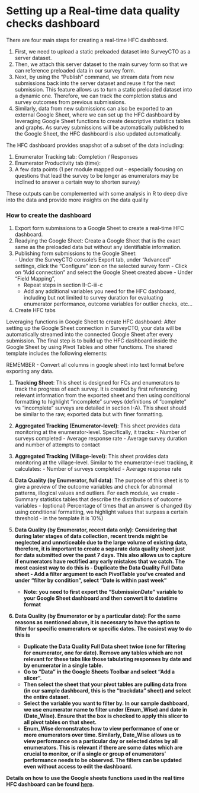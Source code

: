 
# Setting up a Real-time data quality checks dashboard

There are four main steps for creating a real-time HFC dashboard.

  1. First, we need to upload a static preloaded dataset into SurveyCTO as a server dataset.
  2. Then, we attach this server dataset to the main survey form so that we can reference preloaded data in our survey form.
  3.  Next, by using the “Publish” command, we stream data from new submissions back into the server dataset and reuse it for the next submission. This feature allows us to turn a static preloaded dataset into a dynamic one. Therefore, we can track the completion status and survey outcomes from previous submissions.
  4. Similarly, data from new submissions can also be exported to an external Google Sheet, where we can set up the HFC dashboard by leveraging Google Sheet functions to create descriptive statistics tables and graphs. As survey submissions will be automatically published to the Google Sheet, the HFC dashboard is also updated automatically.

The HFC dashboard provides snapshot of a subset of the data including:

1. Enumerator Tracking tab: Completion / Responses
2. Enumerator Productivity tab (time):
3. A few data points (1 per module mapped out - especially focusing on questions that lead the survey to be longer as enumerators may be inclined to answer a certain way to shorten survey)

These outputs can be complemented with some analysis in R to deep dive into the data and provide more insights on the data quality

### How to create the dashboard
1. Export form submissions to a Google Sheet to create a real-time HFC dashboard.
  1. Readying the Google Sheet: Create a Google Sheet that is the exact same as the preloaded data but without any identifiable information.
  2. Publishing form submissions to the Google Sheet:  
    - Under the SurveyCTO console’s Export tab, under “Advanced” settings, click the “Configure” icon on the selected survey form
    - Click on “Add connection” and select the Google Sheet created above
    - Under “Field Mapping”,
      - Repeat steps in section II-C-iii-c
      - Add any additional variables you need for the HFC dashboard, including but not limited to survey duration for evaluating enumerator performance, outcome variables for outlier checks, etc...
2. Create HFC tabs

Leveraging functions in Google Sheet to create HFC dashboard: After setting up the Google Sheet connection in SurveyCTO, your data will be automatically streamed into the connected Google Sheet after every submission. The final step is to build up the HFC dashboard inside the Google Sheet by using Pivot Tables and other functions. The shared template includes the following elements:

REMEMBER - Convert all columns in google sheet into text format before exporting any data.

  1. <b>Tracking Sheet</b>: This sheet is designed for FCs and enumerators to track the progress of each survey. It is created by first referencing relevant information from the exported sheet and then using conditional formatting to highlight “incomplete” surveys (definitions of “complete” vs “incomplete” surveys are detailed in section I-A). This sheet should be similar to the raw, exported data but with finer formatting.

  2. <b>Aggregated Tracking (Enumerator-level)</b>: This sheet provides data monitoring at the enumerator-level. Specifically, it tracks:
    - Number of surveys completed
    - Average response rate
    - Average survey duration and number of attempts to contact

  3. <b>Aggregated Tracking (Village-level)</b>: This sheet provides data monitoring at the village-level. Similar to the enumerator-level tracking, it calculates:
    - Number of surveys completed
    - Average response rate

  4. <b>Data Quality (by Enumerator, full data)</b>: The purpose of this sheet is to give a preview of the outcome variables and check for abnormal patterns, illogical values and outliers. For each module, we create
    - Summary statistics tables that describe the distributions of outcome variables
    - (optional) Percentage of times that an answer is changed (by using conditional formatting, we highlight values that surpass a certain threshold - in the template it is 10%)

  5. <b>Data Quality (by Enumerator, recent data only)<b>:  Considering that during later stages of data collection, recent trends might be neglected and unnoticeable due to the large volume of existing data, therefore, it is important to create a separate data quality sheet just for data submitted over the past 7 days. This also allows us to capture if enumerators have rectified any early mistakes that we catch. The most easiest way to do this is
    - Duplicate the Data Quality Full Data sheet
    - Add a filter argument to each PivotTable you’ve created and under “filter by condition”, select “Date is within past week”
      - Note: you need to first export the “SubmissionDate” variable to your Google Sheet dashboard and then convert it to datetime format

  6. <b>Data Quality (by Enumerator or by a particular date)</b>:  For the same reasons as mentioned above, it is necessary to have the option to filter for specific enumerators or specific dates. The easiest way to do this is
      - Duplicate the Data Quality Full Data sheet twice (one for filtering for enumerator, one for date). Remove any tables which are not relevant for these tabs like those tabulating responses by date and by enumerator in a single table.
      - Go to “Data” in the Google Sheets Toolbar and select “Add a slicer”.
      - Then select the sheet that your pivot tables are pulling data from (in our sample dashboard, this is the “trackdata” sheet) and select the entire dataset.  
      - Select the variable you want to filter by. In our sample dashboard, we use enumerator name to filter under (Enum_Wise) and date in (Date_Wise). Ensure that the box is checked to apply this slicer to all pivot tables on that sheet.
      - Enum_Wise demonstrates how to view performance of one or more enumerators over time. Similarly, Date_Wise allows us to view performance on a particular day or selected dates by all enumerators. This is relevant if there are some dates which are crucial to monitor, or if a single or group of enumerators’ performance needs to be observed. The filters can be updated even without access to edit the dashboard.

Details on how to use the Google sheets functions used in the real time HFC dashboard can be found [here]().
